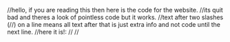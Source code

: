 //hello, if you are reading this then here is the code for the website.
//its quit bad and theres a look of pointless code but it works.
//text after two slashes (//) on a line means all text after that is just extra info and not code until the next line.
//here it is!:
//
//
<!DOCTYPE html>
<html lang="en">
<head>
<meta charset="UTF-8">
<meta name="viewport" content="width=device-width, initial-scale=1.0">
<title>its amazing, right?</title>
<style>
  .shape {
    position: absolute;
    opacity: 0.7; /* Partial transparency */
    animation: moveAndSpin linear infinite, colorChange 5s infinite alternate; /* Add color change animation */
    transition: opacity 0.5s; /* Smooth transition for opacity */
  }

  .circle {
    width: 50px;
    height: 50px;
    border-radius: 50%; /* Circle shape */
    box-shadow: 5px 5px 5px rgba(0, 255, 0, 0.5); /* Box shadow */
    border: 2px solid orange; /* Outline */
  }

  .square {
    width: 60px;
    height: 60px;
    border: 3px solid black;
    border-radius: 10px; /* Rounded corners */
    box-shadow: 5px 5px 5px rgba(0, 0, 255, 0.5); /* Box shadow */
  }

  .triangle {
    width: 0;
    height: 0;
    border-left: 25px solid transparent;
    border-right: 25px solid transparent;
    border-bottom: 50px solid blue; /* Triangle shape */
    box-shadow: 2px 2px 5px rgba(255, 0, 3, 0.5); /* Box shadow */
    border-left: 25px solid transparent; /* Outline */
    border-right: 25px solid transparent; /* Outline */
    border-bottom: 50px solid blue; /* Outline */
  }

  @keyframes moveAndSpin {
    0% {
      transform: translateY(0) rotate(0deg);
    }
    100% {
      transform: translateY(100vh) rotate(360deg);
    }
  }

  @keyframes colorChange {
    0%, 100% {
      background-color: rgba(255, 255, 0, 0.7); /* Start and end color */
    }
    50% {
      background-color: rgba(0, 255, 255, 0.7); /* Middle color */
    }
  }
</style>
</head>
<body>
<script>
  // Function to generate random color
  function getRandomColor() {
    var colors = ['#FF0000', '#FFFF00', '#0000FF']; // Red, Yellow, Blue
    return colors[Math.floor(Math.random() * colors.length)];
  }

  // Function to generate random speed
  function getRandomSpeed() {
    return Math.random() * 5 + 1; // Random speed between 1 and 6 seconds
  }

  // Create circles with random colors and speeds
  for (var i = 0; i < 50; i++) {
    var circle = document.createElement('div');
    circle.className = 'shape circle';
    circle.style.backgroundColor = getRandomColor();
    circle.style.animationDuration = getRandomSpeed() + 's';
    circle.style.left = Math.random() * window.innerWidth + 'px';
    document.body.appendChild(circle);
  }

  // Create squares with random colors and speeds
  for (var i = 0; i < 50; i++) {
    var square = document.createElement('div');
    square.className = 'shape square';
    square.style.backgroundColor = getRandomColor();
    square.style.animationDuration = getRandomSpeed() + 's';
    square.style.left = Math.random() * window.innerWidth + 'px';
    document.body.appendChild(square);
  }

  // Create triangles with random colors and speeds
  for (var i = 0; i < 50; i++) {
    var triangle = document.createElement('div');
    triangle.className = 'shape triangle';
    triangle.style.backgroundColor = getRandomColor();
    triangle.style.animationDuration = getRandomSpeed() + 's';
    triangle.style.left = Math.random() * window.innerWidth + 'px';
    document.body.appendChild(triangle);
  }
</script>
</body>
</html>
